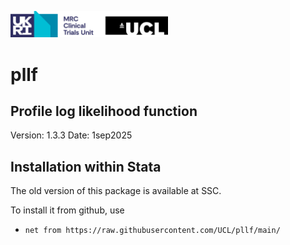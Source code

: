 <a href="https://www.mrcctu.ucl.ac.uk/"><img src="MRCCTU_at_UCL_Logo.png" width="50%" /></a>
# pllf
## Profile log likelihood function

Version: 1.3.3
Date: 1sep2025

## Installation within Stata
The old version of this package is available at SSC.

To install it from github, use
- `net from https://raw.githubusercontent.com/UCL/pllf/main/`


